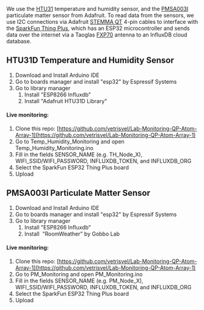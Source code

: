 We use the [HTU31](https://www.adafruit.com/product/4832) temperature and humidity sensor, and the [PMSA003I](https://www.adafruit.com/product/4632) particulate matter sensor from Adafruit. To read data from the sensors, we use I2C connections via Adafruit [STEMMA QT](https://www.adafruit.com/product/4210) 4-pin cables to interface with the [SparkFun Thing Plus](https://www.sparkfun.com/sparkfun-thing-plus-esp32-wroom-u-fl.html), which has an ESP32 microcontroller and sends data over the internet via a Taoglas [FXP70](https://www.taoglas.com/product/freedom-fxp70-2-4ghz-flex-pcb-antenna/) antenna to an InfluxDB cloud database.

## HTU31D Temperature and Humidity Sensor

1. Download and Install Arduino IDE
2. Go to boards manager and install "esp32" by Espressif Systems
3. Go to library manager
	1. Install "ESP8266 Influxdb"
	2. Install "Adafruit HTU31D Library"
#### Live monitoring:

1. Clone this repo: [https://github.com/vetrisvel/Lab-Monitoring-QP-Atom-Array-1](https://github.com/vetrisvel/Lab-Monitoring-QP-Atom-Array-1)
2. Go to Temp_Humidity_Monitoring and open Temp_Humidity_Monitoring.ino
3. Fill in the fields SENSOR_NAME (e.g. TH_Node_X), WIFI_SSID/WIFI_PASSWORD, INFLUXDB_TOKEN, and INFLUXDB_ORG
4. Select the SparkFun ESP32 Thing Plus board
5. Upload    

## PMSA003I Particulate Matter Sensor

1. Download and Install Arduino IDE
2. Go to boards manager and install "esp32" by Espressif Systems
3. Go to library manager
	1. Install "ESP8266 Influxdb"
	2. Install  "RoomWeather" by Gobbo Lab
#### Live monitoring:

1. Clone this repo: [https://github.com/vetrisvel/Lab-Monitoring-QP-Atom-Array-1](https://github.com/vetrisvel/Lab-Monitoring-QP-Atom-Array-1)
2. Go to PM_Monitoring and open PM_Monitoring.ino
3. Fill in the fields SENSOR_NAME (e.g. PM_Node_X), WIFI_SSID/WIFI_PASSWORD, INFLUXDB_TOKEN, and INFLUXDB_ORG
4. Select the SparkFun ESP32 Thing Plus board
5. Upload
